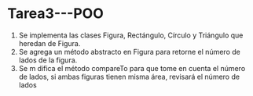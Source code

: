 # Tarea3---POO
1. Se implementa las clases Figura, Rectángulo, Círculo y Triángulo que heredan de Figura.
2. Se agrega un método abstracto en Figura para retorne el número de lados de la figura.
3. Se m difica el método compareTo para que tome en cuenta el número de lados, si ambas figuras tienen misma área, revisará el número de lados
